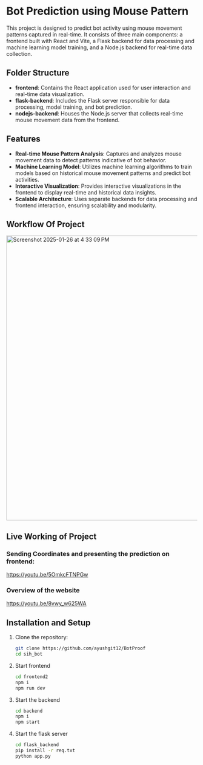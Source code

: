 # Bot Prediction using Mouse Pattern

This project is designed to predict bot activity using mouse movement patterns captured in real-time. It consists of three main components: a frontend built with React and Vite, a Flask backend for data processing and machine learning model training, and a Node.js backend for real-time data collection.

## Folder Structure

- **frontend**: Contains the React application used for user interaction and real-time data visualization.
- **flask-backend**: Includes the Flask server responsible for data processing, model training, and bot prediction.
- **nodejs-backend**: Houses the Node.js server that collects real-time mouse movement data from the frontend.

## Features

- **Real-time Mouse Pattern Analysis**: Captures and analyzes mouse movement data to detect patterns indicative of bot behavior.
- **Machine Learning Model**: Utilizes machine learning algorithms to train models based on historical mouse movement patterns and predict bot activities.
- **Interactive Visualization**: Provides interactive visualizations in the frontend to display real-time and historical data insights.
- **Scalable Architecture**: Uses separate backends for data processing and frontend interaction, ensuring scalability and modularity.

## Workflow Of Project

<img width="750" alt="Screenshot 2025-01-26 at 4 33 09 PM" src="https://github.com/user-attachments/assets/f3d4a42d-d608-4112-a571-23a123fc01b5" />


## Live Working of Project

### Sending Coordinates and presenting the prediction on frontend:
   https://youtu.be/5OmkcFTNPGw
   
### Overview of the website
   https://youtu.be/8vwy_w625WA




## Installation and Setup

1. Clone the repository:
   ```bash
   git clone https://github.com/ayushgit12/BotProof
   cd sih_bot
   ```

2. Start frontend
   ```bash
   cd frontend2
   npm i
   npm run dev
   ```

3. Start the backend
   ```bash
   cd backend
   npm i
   npm start
   ```

4. Start the flask server
   ```bash
   cd flask_backend
   pip install -r req.txt
   python app.py
   ```
   
